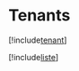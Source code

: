 # Tenants

[!include[tenant](tenants.tenant.autogen.md)]

[!include[liste](tenants.liste.autogen.md)]



















































































